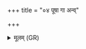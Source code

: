 +++
title = "०४ पूषा गा अन्व्"

+++
<details><summary>मूलम् (GR)</summary>

+++(not found in PSK)+++पूषा गा अन्व् एतु नः  
पूषा रक्षत्व् अर्वतः ।  
पूषा वाजं सनोतु नः ॥
</details>